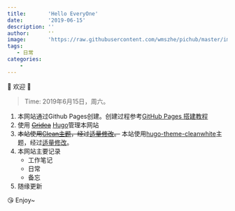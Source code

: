 ```yaml
---
title:       'Hello EveryOne'
date:        '2019-06-15'
description: ''
author:      ''
image:       'https://raw.githubusercontent.com/wmszhe/pichub/master/imgs/hello-everyone.png'
tags:
   - 日常
categories:
    - 
---
```


👏 欢迎 👏 

<!--more--> 

> Time: 2019年6月15日，周六。

1. 本网站通过Github Pages创建。创建过程参考[GitHub Pages 搭建教程](https://sspai.com/post/54608)
2. 使用 ~~[Gridea](https://gridea.dev/)~~ [Hugo](https://gohugo.io/)管理本网站
3. ~~本站使用[Clean主题](https://github.com/Alanrk/Gridea-theme-clean)，经过[适量修改](https://github.com/wmszhe/Gridea-theme-clean)。~~
   本站使用[hugo-theme-cleanwhite](https://github.com/zhaohuabing/hugo-theme-cleanwhite)主题，经过[适量修改](https://github.com/wmszhe/hugo-theme-cleanwhite)。
4. 本网站主要记录
   - 工作笔记
   - 日常
   - 备忘
5. 随缘更新 

😘 Enjoy~
